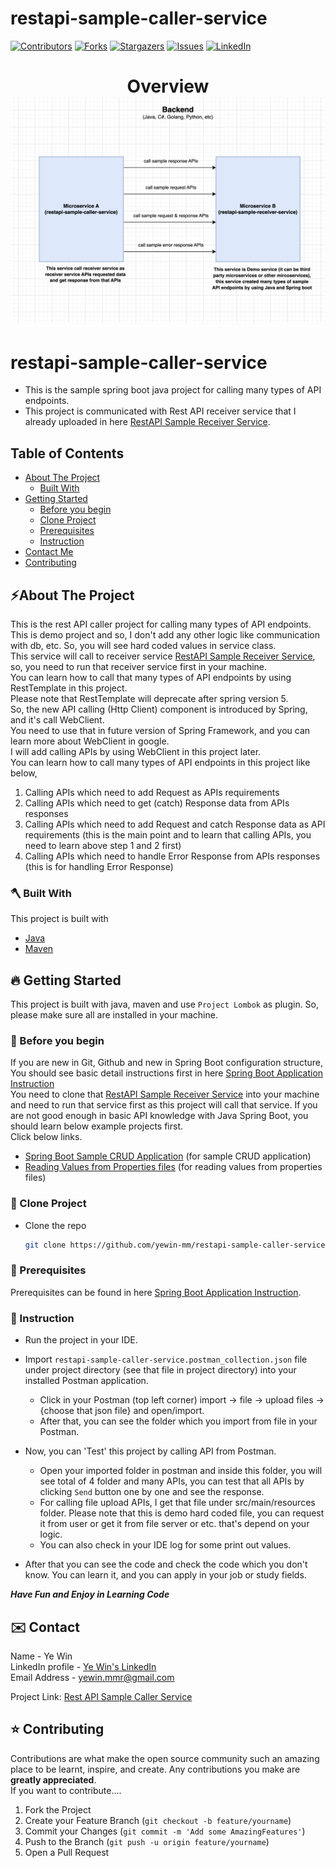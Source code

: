 # restapi-sample-caller-service
<!-- PROJECT SHIELDS -->

<!--
*** I'm using markdown "reference style" links for readability.
*** Reference links are enclosed in brackets [ ] instead of parentheses ( ).
*** See the bottom of this document for the declaration of the reference variables
*** for contributors-url, forks-url, etc. This is an optional, concise syntax you may use.
*** https://www.markdownguide.org/basic-syntax/#reference-style-links
-->
[![Contributors][contributors-shield]][contributors-url]
[![Forks][forks-shield]][forks-url]
[![Stargazers][stars-shield]][stars-url]
[![Issues][issues-shield]][issues-url]
[![LinkedIn][linkedin-shield]][linkedin-url]

<!-- MARKDOWN LINKS & IMAGES -->
<!-- https://www.markdownguide.org/basic-syntax/#reference-style-links -->
[contributors-shield]: https://img.shields.io/github/contributors/yewin-mm/restapi-sample-caller-service.svg?style=for-the-badge
[contributors-url]: https://github.com/yewin-mm/restapi-sample-caller-service/graphs/contributors
[forks-shield]: https://img.shields.io/github/forks/yewin-mm/restapi-sample-caller-service.svg?style=for-the-badge
[forks-url]: https://github.com/yewin-mm/restapi-sample-caller-service/network/members
[stars-shield]: https://img.shields.io/github/stars/yewin-mm/restapi-sample-caller-service.svg?style=for-the-badge
[stars-url]: https://github.com/yewin-mm/restapi-sample-caller-service/stargazers
[issues-shield]: https://img.shields.io/github/issues/yewin-mm/restapi-sample-caller-service.svg?style=for-the-badge
[issues-url]: https://github.com/yewin-mm/restapi-sample-caller-service/issues
[linkedin-shield]: https://img.shields.io/badge/-LinkedIn-black.svg?style=for-the-badge&logo=linkedin&colorB=555
[linkedin-url]: https://www.linkedin.com/in/ye-win-1a33a292/
[product-screenshot]: images/screenshot.png


<h1 align="center">
  Overview
  <img src="https://github.com/yewin-mm/restapi-sample-caller-service/blob/master/github/template/images/overview/restapi_sample_caller_service.png" /><br/>
</h1>

# restapi-sample-caller-service
* This is the sample spring boot java project for calling many types of API endpoints.
* This project is communicated with Rest API receiver service that I already uploaded in here [RestAPI Sample Receiver Service](https://github.com/yewin-mm/restapi-sample-receiver-service).

<!-- TABLE OF CONTENTS -->
## Table of Contents
- [About The Project](#about-the-project)
    - [Built With](#built-with)
- [Getting Started](#getting-started)
    - [Before you begin](#before-you-begin)
    - [Clone Project](#clone-project)
    - [Prerequisites](#prerequisites)
    - [Instruction](#instruction)
- [Contact Me](#contact)
- [Contributing](#Contributing)


<a name="about-the-project"></a>
## ⚡️About The Project
This is the rest API caller project for calling many types of API endpoints. <br>
This is demo project and so, I don't add any other logic like communication with db, etc.
So, you will see hard coded values in service class. <br>
This service will call to receiver service [RestAPI Sample Receiver Service](https://github.com/yewin-mm/restapi-sample-receiver-service),
so, you need to run that receiver service first in your machine. <br>
You can learn how to call that many types of API endpoints by using RestTemplate in this project. <br>
Please note that RestTemplate will deprecate after spring version 5. <br>
So, the new API calling (Http Client) component is introduced by Spring, and it's call WebClient. <br>
You need to use that in future version of Spring Framework, and you can learn more about WebClient in google. <br>
I will add calling APIs by using WebClient in this project later. <br>
You can learn how to call many types of API endpoints in this project like below,
1. Calling APIs which need to add Request as APIs requirements
2. Calling APIs which need to get (catch) Response data from APIs responses
3. Calling APIs which need to add Request and catch Response data as API requirements (this is the main point and to learn that calling APIs, you need to learn above step 1 and 2 first)
4. Calling APIs which need to handle Error Response from APIs responses (this is for handling Error Response)

<a name="built-with"></a>
### 🪓 Built With
This project is built with
* [Java](https://www.oracle.com/au/java/technologies/javase/javase-jdk8-downloads.html)
* [Maven](https://maven.apache.org/download.cgi)


<a name="getting-started"></a>
## 🔥 Getting Started
This project is built with java, maven and use `Project Lombok` as plugin.
So, please make sure all are installed in your machine.


<a name="before-you-begin"></a>
### 🔔 Before you begin
If you are new in Git, Github and new in Spring Boot configuration structure, <br>
You should see basic detail instructions first in here [Spring Boot Application Instruction](https://github.com/yewin-mm/spring-boot-app-instruction)<br>
You need to clone that [RestAPI Sample Receiver Service](https://github.com/yewin-mm/restapi-sample-receiver-service) into your machine and need to run that service first as this project will call that service.
If you are not good enough in basic API knowledge with Java Spring Boot, you should learn below example projects first. <br>
Click below links.
* [Spring Boot Sample CRUD Application](https://github.com/yewin-mm/spring-boot-sample-crud) (for sample CRUD application)
* [Reading Values from Properties files](https://github.com/yewin-mm/reading-properties-file-values) (for reading values from properties files)



<a name="clone-project"></a>
### 🥡 Clone Project
* Clone the repo
   ```sh
   git clone https://github.com/yewin-mm/restapi-sample-caller-service.git


<a name="prerequisites"></a>
### 🔑 Prerequisites
Prerequisites can be found in here [Spring Boot Application Instruction](https://github.com/yewin-mm/spring-boot-app-instruction).


<a name="instruction"></a>
### 📝 Instruction
* Run the project in your IDE.

* Import `restapi-sample-caller-service.postman_collection.json` file under project directory (see that file in project directory) into your installed Postman application.
    * Click in your Postman (top left corner) import -> file -> upload files -> {choose that json file} and open/import.
    * After that, you can see the folder which you import from file in your Postman.
* Now, you can 'Test' this project by calling API from Postman.
    * Open your imported folder in postman and inside this folder, you will see total of 4 folder and many APIs, you can test that all APIs by clicking `Send` button one by one and see the response.
    * For calling file upload APIs, I get that file under src/main/resources folder. Please note that this is demo hard coded file, you can request it from user or get it from file server or etc. that's depend on your logic. 
    * You can also check in your IDE log for some print out values.

* After that you can see the code and check the code which you don't know. You can learn it, and you can apply in your job or study fields.

***Have Fun and Enjoy in Learning Code***


<a name="contact"></a>
## ✉️ Contact
Name - Ye Win <br> LinkedIn profile -  [Ye Win's LinkedIn](https://www.linkedin.com/in/ye-win-1a33a292/)  <br> Email Address - yewin.mmr@gmail.com

Project Link: [Rest API Sample Caller Service](https://github.com/yewin-mm/restapi-sample-caller-service)


<a name="contributing"></a>
## ⭐ Contributing
Contributions are what make the open source community such an amazing place to be learnt, inspire, and create. Any contributions you make are **greatly appreciated**.
<br>If you want to contribute....
1. Fork the Project
2. Create your Feature Branch (`git checkout -b feature/yourname`)
3. Commit your Changes (`git commit -m 'Add some AmazingFeatures'`)
4. Push to the Branch (`git push -u origin feature/yourname`)
5. Open a Pull Request

